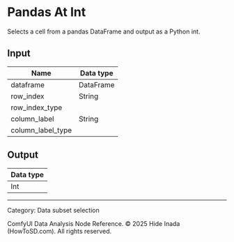 # Pandas At Int
Selects a cell from a pandas DataFrame and output as a Python int.

## Input
| Name | Data type |
|---|---|
| dataframe | DataFrame |
| row_index | String |
| row_index_type |  |
| column_label | String |
| column_label_type |  |

## Output
| Data type |
|---|
| Int |

<HR>
Category: Data subset selection

ComfyUI Data Analysis Node Reference. © 2025 Hide Inada (HowToSD.com). All rights reserved.
